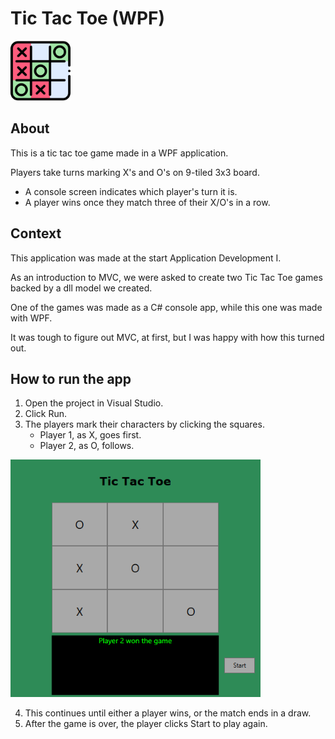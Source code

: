 # Tic Tac Toe (WPF)
<img src="tic-tac-toe.png" alt="tic-tac-toe" width="96px">

## About
This is a tic tac toe game made in a WPF application.

Players take turns marking X's and O's on 9-tiled 3x3 board.
- A console screen indicates which player's turn it is.
- A player wins once they match three of their X/O's in a row.

## Context
This application was made at the start Application Development I.

As an introduction to MVC, we were asked to create two Tic Tac Toe games backed by a dll model we created.

One of the games was made as a C# console app, while this one was made with WPF.

It was tough to figure out MVC, at first, but I was happy with how this turned out.

## How to run the app
1. Open the project in Visual Studio.
2. Click Run.
3. The players mark their characters by clicking the squares.
    - Player 1, as X, goes first.
    - Player 2, as O, follows.

<img src="tic-tac-toe-wpf.png" alt="tic-tac-toe-wpf" width="400px;">

4. This continues until either a player wins, or the match ends in a draw.
5. After the game is over, the player clicks Start to play again.
